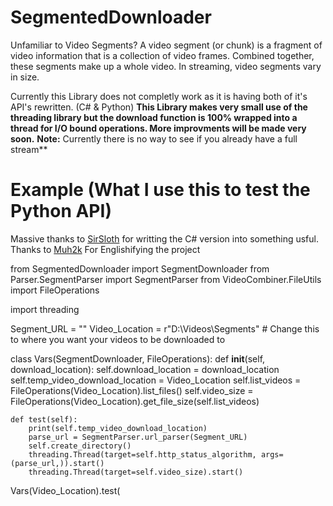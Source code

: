 # SegmentedDownloader
Unfamiliar to Video Segments?
A video segment (or chunk) is a fragment of video information that is a collection of video frames. Combined together, these segments make up a whole video. In streaming, video segments vary in size.

Currently this Library does not completly work as it is having both of it's API's rewritten. (C# & Python)
**This Library makes very small use of the threading library but the download function is 100% wrapped into a thread for I/O bound operations. 
**More** improvments will be made very soon.**
**Note:** Currently there is no way to see if you already have a full stream**
# Example (What I use this to test the **Python API**)

Massive thanks to [SirSloth](https://github.com/SlothsAreLazyTho/) for writting the C# version into something usful.
Thanks to [Muh2k](https://github.com/muh2k) For Englishifying the project

from SegmentedDownloader import SegmentDownloader
from Parser.SegmentParser import SegmentParser
from VideoCombiner.FileUtils import FileOperations


import threading

Segment_URL = ""
Video_Location = r"D:\Videos\Segments" # Change this to where you want your videos to be downloaded to

class Vars(SegmentDownloader, FileOperations):
    def __init__(self, download_location):
        self.download_location = download_location
        self.temp_video_download_location = Video_Location
        self.list_videos = FileOperations(Video_Location).list_files()
        self.video_size = FileOperations(Video_Location).get_file_size(self.list_videos)

    def test(self):
        print(self.temp_video_download_location)
        parse_url = SegmentParser.url_parser(Segment_URL)
        self.create_directory()
        threading.Thread(target=self.http_status_algorithm, args=(parse_url,)).start()
        threading.Thread(target=self.video_size).start()

Vars(Video_Location).test(
```

